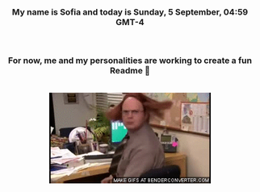 


<div align="center">
<h3 >My name is Sofia and today is Sunday, 5 September, 04:59 GMT-4</h3><br>
<h3 >For now, me and my personalities are working to create a fun Readme 👋
</h3><br>
<img src='img/dwight.gif' alt='working...'/>
</div>
